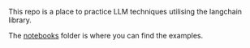 This repo is a place to practice LLM techniques utilising the langchain library. 


The [notebooks](notebooks) folder is where you can find the examples. 